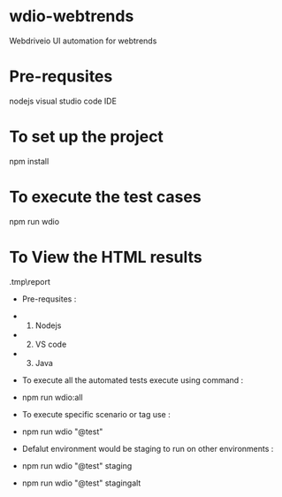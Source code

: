 # wdio-webtrends
Webdriveio UI automation for webtrends

# Pre-requsites
nodejs 
visual studio code IDE

# To set up the project
npm install

# To execute the test cases
npm run wdio

# To View the HTML results
.tmp\report

* Pre-requsites :
* 1) Nodejs
* 2) VS code 
* 3) Java  

* To execute all the automated tests execute using command :
*   npm run wdio:all

* To execute specific scenario or tag use :
*   npm run wdio "@test"

* Defalut environment would be staging to run on other environments :
* npm run wdio "@test" staging
* npm run wdio "@test" stagingalt
